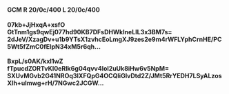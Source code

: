 #### GCM R 20/0c/400 L 20/0c/400
**07kb+JjHxqA+xsfO**<br/>**GtTnm1gs9qwEj077hd90KB7DFsDHWkIneLIL3x3BM7s=**<br/>**2dJeV/XzagDv+u1b9YTsX1zvhcEoLmgXJ9zes2e9m4rWFLYphCrnHE/PC5Wt5fZmC0fElpN34xM5r6qh...**<br/><br/>
**BxpL/s0AK/kxl1wZ**<br/>**fTpucdZORTvKI0eRIk6g04qvv4lol2uUk8iHw6v5NpM=**<br/>**SXUvMGvb2G41NROq3IXFQpG4OCQliGlvDtd2Z/JMt5RrYEDH7LSyALzosXIh+ulmwg+rH/7NGwc2JCGW...**